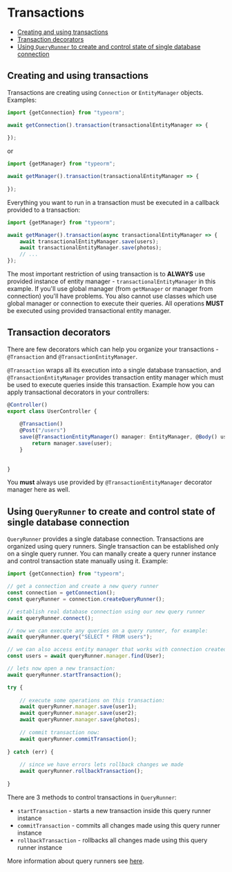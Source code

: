 # Transactions

* [Creating and using transactions](#creating-and-using-transactions)
* [Transaction decorators](#transaction-decorators)
* [Using `QueryRunner` to create and control state of single database connection](#using-queryrunner-to-create-and-control-state-of-single-database-connection)

## Creating and using transactions

Transactions are creating using `Connection` or `EntityManager` objects. 
Examples:

```typescript
import {getConnection} from "typeorm";

await getConnection().transaction(transactionalEntityManager => {
    
});
```

or 

```typescript
import {getManager} from "typeorm";

await getManager().transaction(transactionalEntityManager => {
    
});
```

Everything you want to run in a transaction must be executed in a callback provided to a transaction:

```typescript
import {getManager} from "typeorm";

await getManager().transaction(async transactionalEntityManager => {
    await transactionalEntityManager.save(users);
    await transactionalEntityManager.save(photos);
    // ...
});
```

The most important restriction of using transaction is to **ALWAYS** use provided instance of entity manager - 
`transactionalEntityManager` in this example.
If you'll use global manager (from `getManager` or manager from connection) you'll have problems.
You also cannot use classes which use global manager or connection to execute their queries.
All operations **MUST** be executed using provided transactional entity manager.

## Transaction decorators

There are few decorators which can help you organize your transactions - 
`@Transaction` and `@TransactionEntityManager`.

`@Transaction` wraps all its execution into a single database transaction,
and `@TransactionEntityManager` provides transaction entity manager which must be used to execute queries inside this transaction.
Example how you can apply transactional decorators in your controllers:

```typescript
@Controller()
export class UserController {
    
    @Transaction()
    @Post("/users")
    save(@TransactionEntityManager() manager: EntityManager, @Body() user: User) {
        return manager.save(user);
    }
    
    
}
```

You **must** always use provided by `@TransactionEntityManager` decorator manager here as well.

## Using `QueryRunner` to create and control state of single database connection

`QueryRunner` provides a single database connection.
Transactions are organized using query runners. 
Single transaction can be established only on a single query runner.
You can manally create a query runner instance and control transaction state manually using it.
Example:

```typescript
import {getConnection} from "typeorm";

// get a connection and create a new query runner
const connection = getConnection();
const queryRunner = connection.createQueryRunner();

// establish real database connection using our new query runner
await queryRunner.connect();

// now we can execute any queries on a query runner, for example:
await queryRunner.query("SELECT * FROM users");

// we can also access entity manager that works with connection created by a query runner:
const users = await queryRunner.manager.find(User);

// lets now open a new transaction:
await queryRunner.startTransaction();

try {
    
    // execute some operations on this transaction:
    await queryRunner.manager.save(user1);
    await queryRunner.manager.save(user2);
    await queryRunner.manager.save(photos);
    
    // commit transaction now:
    await queryRunner.commitTransaction();
    
} catch (err) {
    
    // since we have errors lets rollback changes we made
    await queryRunner.rollbackTransaction();
    
}
```

There are 3 methods to control transactions in `QueryRunner`:


* `startTransaction` - starts a new transaction inside this query runner instance
* `commitTransaction` - commits all changes made using this query runner instance
* `rollbackTransaction` - rollbacks all changes made using this query runner instance

More information about query runners see [here](./query-runner.md).